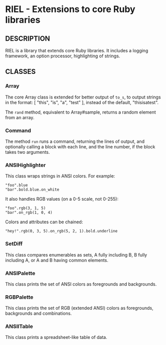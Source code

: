 RIEL - Extensions to core Ruby libraries
============================================================

## DESCRIPTION

RIEL is a library that extends core Ruby libraries. It includes a logging
framework, an option processor, highlighting of strings.

## CLASSES

### Array

The core Array class is extended for better output of `to_s`, to output strings
in the format: [ "this", "is", "a", "test" ], instead of the default,
"thisisatest".

The `rand` method, equivalent to Array#sample, returns a random element from an
array.

### Command

The method `run` runs a command, returning the lines of output, and optionally
calling a block with each line, and the line number, if the block takes two
arguments.

### ANSIHighlighter

This class wraps strings in ANSI colors. For example:

    "foo".blue
    "bar".bold.blue.on_white

It also handles RGB values (on a 0-5 scale, not 0-255):

    "foo".rgb(3, 1, 5)
    "bar".on_rgb(1, 0, 4)

Colors and attributes can be chained:

    "hey!".rgb(0, 3, 5).on_rgb(5, 2, 1).bold.underline
 
### SetDiff

This class compares enumerables as sets, A fully including B, B fully including
A, or A and B having common elements.

### ANSIPalette

This class prints the set of ANSI colors as foregrounds and backgrounds.

### RGBPalette

This class prints the set of RGB (extended ANSI) colors as foregrounds,
backgrounds and combinations.

### ANSIITable

This class prints a spreadsheet-like table of data.
